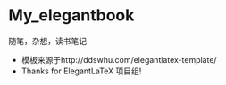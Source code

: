 # My_elegantbook
随笔，杂想，读书笔记
- 模板来源于http://ddswhu.com/elegantlatex-template/
- Thanks for ElegantLaTeX 项目组!
